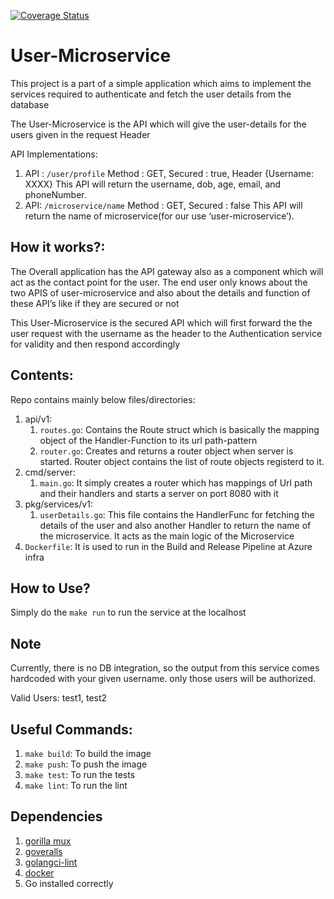 [![Coverage Status](https://coveralls.io/repos/github/aayushrangwala/User-Microservice/badge.svg?branch=master)](https://coveralls.io/github/aayushrangwala/User-Microservice?branch=master) 

# User-Microservice

This project is a part of a simple application which aims to implement the services required to authenticate and fetch the user details from the database

The User-Microservice is the API which will give the user-details for the users given in the request Header

API Implementations:
  1. API : `/user/profile` Method : GET, Secured : true, Header {Username: XXXX}
  This API will return the username, dob, age, email, and phoneNumber.
  2. API: `/microservice/name` Method : GET, Secured : false
  This API will return the name of microservice(for our use ‘user-microservice’).

## How it works?:

The Overall application has the API gateway also as a component which will act as the contact point for the user.
The end user only knows about the two APIS of user-microservice and also about the details
and function of these API’s like if they are secured or not

This User-Microservice is the secured API which will first forward the the user request with the username as the header to the Authentication service for validity and then respond accordingly

## Contents:

Repo contains mainly below files/directories:

1. api/v1:
   1. `routes.go`: Contains the Route struct which is basically the mapping object of the Handler-Function to its url path-pattern
   2. `router.go`: Creates and returns a router object when server is started. Router object contains the list of route objects registerd to it.
2. cmd/server:
   1. `main.go`: It simply creates a router which has mappings of Url path and their handlers and starts a server on port 8080 with it
3. pkg/services/v1:
   1. `userDetails.go`: This file contains the HandlerFunc for fetching the details of the user and also another Handler to return the name of the microservice. It acts as the main logic of the Microservice
4. `Dockerfile`: It is used to run in the Build and Release Pipeline at Azure infra


## How to Use?

Simply do the `make run` to run the service at the localhost

## Note

Currently, there is no DB integration, so the output from this service comes hardcoded with your given username. only those users will be authorized.

Valid Users: test1, test2

## Useful Commands:

 1. `make build`: To build the image
 2. `make push`: To push the image
 3. `make test`: To run the tests
 4. `make lint`: To run the lint

## Dependencies

1. [gorilla mux](https://github.com/gorilla/mux)
2. [goveralls](https://github.com/mattn/goveralls)
3. [golangci-lint](https://github.com/golangci/golangci-lint#install)
4. [docker](https://docs.docker.com/install/linux/docker-ce/ubuntu/)
5. Go installed correctly
